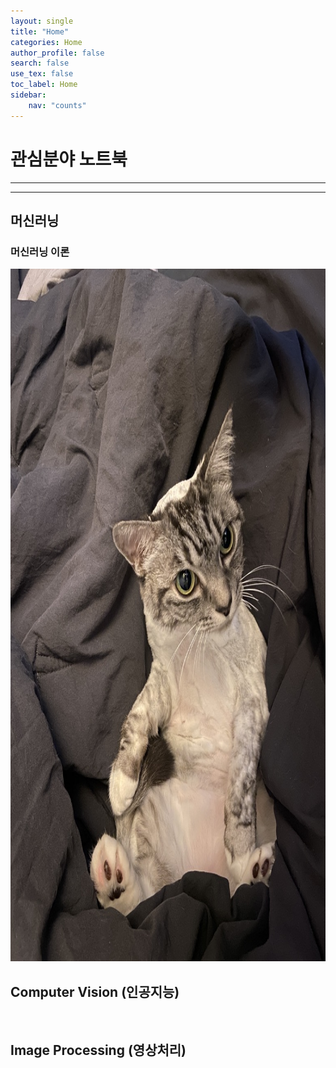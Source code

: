 ```yaml
---
layout: single
title: "Home"
categories: Home
author_profile: false
search: false
use_tex: false
toc_label: Home
sidebar:
    nav: "counts"
---
```

# 관심분야 노트북

---

---

## 머신러닝

### 머신러닝 이론
<a href="/ml/Machine_Learning_101/">
    <img src="/assets/images/a.jpeg" alt="머신러닝" class="w3-image" width="992" height="1108">
</a>

<br>

## Computer Vision (인공지능)

<br>

## Image Processing (영상처리)

<br>